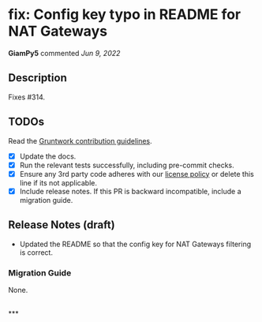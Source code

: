# fix: Config key typo in README for NAT Gateways

**GiamPy5** commented *Jun 9, 2022*

## Description

Fixes #314.

## TODOs

Read the [Gruntwork contribution guidelines](https://gruntwork.notion.site/Gruntwork-Coding-Methodology-02fdcd6e4b004e818553684760bf691e).

- [X] Update the docs.
- [X] Run the relevant tests successfully, including pre-commit checks.
- [X] Ensure any 3rd party code adheres with our [license policy](https://www.notion.so/gruntwork/Gruntwork-licenses-and-open-source-usage-policy-f7dece1f780341c7b69c1763f22b1378) or delete this line if its not applicable.
- [X] Include release notes. If this PR is backward incompatible, include a migration guide.

## Release Notes (draft)

- Updated the README so that the config key for NAT Gateways filtering is correct.

### Migration Guide

None.

<br />
***


